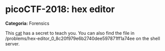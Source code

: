 # picoCTF-2018: hex editor
__Categoria:__ Forensics

This [cat](hex_editor.jpg) has a secret to teach you. You can also find the file in /problems/hex-editor_0_8c20f979e6b2740dee597871ff1a74ee on the shell server.
